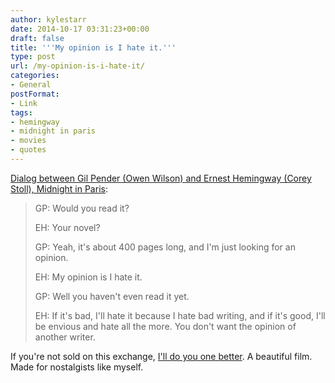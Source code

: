 ```yaml
---
author: kylestarr
date: 2014-10-17 03:31:23+00:00
draft: false
title: '''My opinion is I hate it.'''
type: post
url: /my-opinion-is-i-hate-it/
categories:
- General
postFormat:
- Link
tags:
- hemingway
- midnight in paris
- movies
- quotes
---
```


[Dialog between Gil Pender (Owen Wilson) and Ernest Hemingway (Corey Stoll), Midnight in Paris](https://itunes.apple.com/us/movie/midnight-in-paris/id485597050):


<blockquote>GP: Would you read it?

EH: Your novel?

GP: Yeah, it's about 400 pages long, and I'm just looking for an opinion.

EH: My opinion is I hate it.

GP: Well you haven't even read it yet.

EH: If it's bad, I'll hate it because I hate bad writing, and if it's good, I'll be envious and hate all the more. You don't want the opinion of another writer.</blockquote>


If you're not sold on this exchange, [I'll do you one better](https://www.youtube.com/watch?v=C6n34E2vXzs). A beautiful film. Made for nostalgists like myself.
